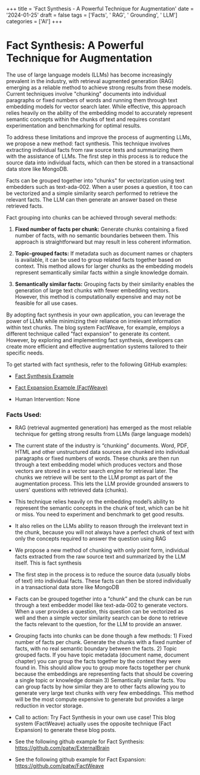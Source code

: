 
+++
title = 'Fact Synthesis - A Powerful Technique for Augmentation'
date = '2024-01-25'
draft = false
tags = ['Facts', ' RAG', ' Grounding', ' LLM']
categories = ['AI']
+++

 # Fact Synthesis: A Powerful Technique for Augmentation

The use of large language models (LLMs) has become increasingly prevalent in the industry, with retrieval augmented generation (RAG) emerging as a reliable method to achieve strong results from these models. Current techniques involve "chunking" documents into individual paragraphs or fixed numbers of words and running them through text embedding models for vector search later. While effective, this approach relies heavily on the ability of the embedding model to accurately represent semantic concepts within the chunks of text and requires constant experimentation and benchmarking for optimal results.

To address these limitations and improve the process of augmenting LLMs, we propose a new method: fact synthesis. This technique involves extracting individual facts from raw source texts and summarizing them with the assistance of LLMs. The first step in this process is to reduce the source data into individual facts, which can then be stored in a transactional data store like MongoDB.

Facts can be grouped together into "chunks" for vectorization using text embedders such as text-ada-002. When a user poses a question, it too can be vectorized and a simple similarity search performed to retrieve the relevant facts. The LLM can then generate an answer based on these retrieved facts.

Fact grouping into chunks can be achieved through several methods:

1. **Fixed number of facts per chunk:** Generate chunks containing a fixed number of facts, with no semantic boundaries between them. This approach is straightforward but may result in less coherent information.
2. **Topic-grouped facts:** If metadata such as document names or chapters is available, it can be used to group related facts together based on context. This method allows for larger chunks as the embedding models represent semantically similar facts within a single knowledge domain.
3. **Semantically similar facts:** Grouping facts by their similarity enables the generation of large text chunks with fewer embedding vectors. However, this method is computationally expensive and may not be feasible for all use cases.

By adopting fact synthesis in your own application, you can leverage the power of LLMs while minimizing their reliance on irrelevant information within text chunks. The blog system FactWeave, for example, employs a different technique called "fact expansion" to generate its content. However, by exploring and implementing fact synthesis, developers can create more efficient and effective augmentation systems tailored to their specific needs.

To get started with fact synthesis, refer to the following GitHub examples:

* [Fact Synthesis Example](https://github.com/patw/ExternalBrain)
* [Fact Expansion Example (FactWeave)](https://github.com/patw/FactWeave)
 * Human Intervention: None

### Facts Used:
* RAG (retrieval augmented generation) has emerged as the most reliable technique for getting strong results from LLMs (large language models)
* The current state of the industry is “chunking” documents. Word, PDF, HTML and other unstructured data sources are chunked into individual paragraphs or fixed numbers of words.  These chunks are then run through a text embedding model which produces vectors and those vectors are stored in a vector search engine for retrieval later.  The chunks we retrieve will be sent to the LLM prompt as part of the augmentation process.  This lets the LLM provide grounded answers to users' questions with retrieved data (chunks).
* This technique relies heavily on the embedding model’s ability to represent the semantic concepts in the chunk of text, which can be hit or miss.  You need to experiment and benchmark to get good results.
* It also relies on the LLMs ability to reason through the irrelevant text in the chunk, because you will not always have a perfect chunk of text with only the concepts required to answer the question using RAG
* We propose a new method of chunking with only point form, individual facts extracted from the raw source text and summarized by the LLM itself.  This is fact synthesis
* The first step in the process is to reduce the source data (usually blobs of text) into individual facts.  These facts can then be stored individually in a transactional data store like MongoDB
* Facts can be grouped together into a “chunk” and the chunk can be run through a text embedder model like text-ada-002 to generate vectors.  When a user provides a question, this question can be vectorized as well and then a simple vector similarity search can be done to retrieve the facts relevant to the question, for the LLM to provide an answer.
* Grouping facts into chunks can be done though a few methods:  1) Fixed number of facts per chunk.  Generate the chunks with a fixed number of facts, with no real semantic boundary between the facts.  2) Topic grouped facts.  If you have topic metadata (document name, document chapter) you can group the facts together by the context they were found in.  This should allow you to group more facts together per chunk because the embeddings are representing facts that should be covering a single topic or knowledge domain  3) Semantically similar facts.  You can group facts by how similar they are to other facts allowing you to generate very large text chunks with very few embeddings.  This method will be the most compute expensive to generate but provides a large reduction in vector storage.
* Call to action:  Try Fact Synthesis in your own use case!  This blog system (FactWeave) actually uses the opposite technique (Fact Expansion) to generate these blog posts.
* See the following github example for Fact Synthesis:  https://github.com/patw/ExternalBrain
* See the following github example for Fact Expansion:  https://github.com/patw/FactWeave
